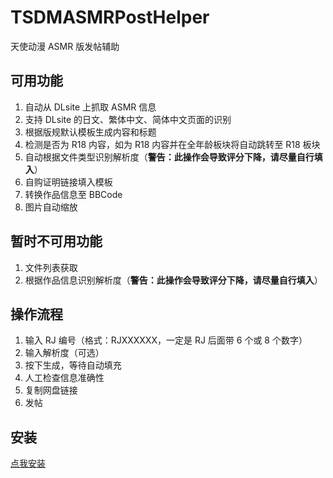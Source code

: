 # TSDMASMRPostHelper
天使动漫 ASMR 版发帖辅助

## 可用功能
1. 自动从 DLsite 上抓取 ASMR 信息
2. 支持 DLsite 的日文、繁体中文、简体中文页面的识别
3. 根据版规默认模板生成内容和标题
4. 检测是否为 R18 内容，如为 R18 内容并在全年龄板块将自动跳转至 R18 板块
5. 自动根据文件类型识别解析度（**警告：此操作会导致评分下降，请尽量自行填入**）
6. 自购证明链接填入模板
7. 转换作品信息至 BBCode
8. 图片自动缩放

## 暂时不可用功能
1. 文件列表获取
2. 根据作品信息识别解析度（**警告：此操作会导致评分下降，请尽量自行填入**）

## 操作流程
1. 输入 RJ 编号（格式：RJXXXXXX，一定是 RJ 后面带 6 个或 8 个数字）
2. 输入解析度（可选）
3. 按下生成，等待自动填充
4. 人工检查信息准确性
5. 复制网盘链接
6. 发帖

## 安装
[点我安装](https://github.com/SofiaXu/TSDMASMRPostHelper/raw/main/code.user.js)

